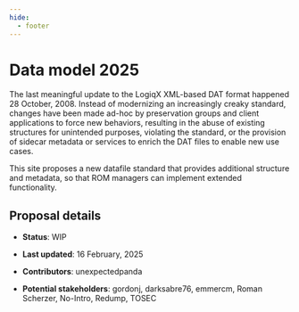 ```yaml
---
hide:
  - footer
---
```


# Data model 2025

The last meaningful update to the LogiqX XML-based DAT format happened 28 October, 2008.
Instead of modernizing an increasingly creaky standard, changes have been made ad-hoc by
preservation groups and client applications to force new behaviors, resulting in the abuse
of existing structures for unintended purposes, violating the standard, or the provision
of sidecar metadata or services to enrich the DAT files to enable new use cases.

This site proposes a new datafile standard that provides additional structure and
metadata, so that ROM managers can implement extended functionality.

## Proposal details

* **Status**: WIP

* **Last updated**: 16 February, 2025

* **Contributors**: unexpectedpanda

* **Potential stakeholders**: gordonj, darksabre76, emmercm, Roman Scherzer, No-Intro,
  Redump, TOSEC

